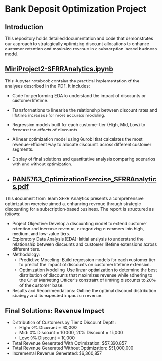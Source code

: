 # Bank Deposit Optimization Project

## Introduction
This repository holds detailed documentation and code that demonstrates our approach to strategically optimizing discount allocations to enhance customer retention and maximize revenue in a subscription-based business model.

## [MiniProject2-SFRRAnalytics.ipynb](./MiniProject2-SFRRAnalytics.ipynb)
This Jupyter notebook contains the practical implementation of the analyses described in the PDF. It includes:
- Code for performing EDA to understand the impact of discounts on customer lifetime.
- Transformations to linearize the relationship between discount rates and lifetime increases for more accurate modeling.
- Regression models built for each customer tier (High, Mid, Low) to forecast the effects of discounts.
- A linear optimization model using Gurobi that calculates the most revenue-efficient way to allocate discounts across different customer segments.
- Display of final solutions and quantitative analysis comparing scenarios with and without optimization.

- ## [BAN5763_OptimizationExercise_SFRRAnalytics.pdf](./BAN5763_OptimizationExercise_SFRRAnalytics.pdf)
This document from Team SFRR Analytics presents a comprehensive optimization exercise aimed at enhancing revenue through strategic discounting for a subscription-based business. The report is structured as follows:

- Project Objective: Develop a discounting model to extend customer retention and increase revenue, categorizing customers into high, medium, and low-value tiers.
- Exploratory Data Analysis (EDA): Initial analysis to understand the relationship between discounts and customer lifetime extensions across different tiers.
- Methodology:
  - Predictive Modeling: Build regression models for each customer tier to predict the impact of discounts on customer lifetime extension.
  - Optimization Modeling: Use linear optimization to determine the best distribution of discounts that maximizes revenue while adhering to the Chief Marketing Officer's constraint of limiting discounts to 20% of the customer base.
- Results and Recommendations: Outline the optimal discount distribution strategy and its expected impact on revenue.

## Final Solutions: Revenue Impact
- Distribution of Customers by Tier & Discount Depth:
  - High: 0% Discount = 40,000
  - Mid: 0% Discount = 10,000, 20% Discount = 15,000
  - Low: 0% Discount = 10,000
- Total Revenue Generated With Optimization: $57,360,857
- Total Revenue Generated Without Optimization: $51,000,000
- Incremental Revenue Generated: $6,360,857

